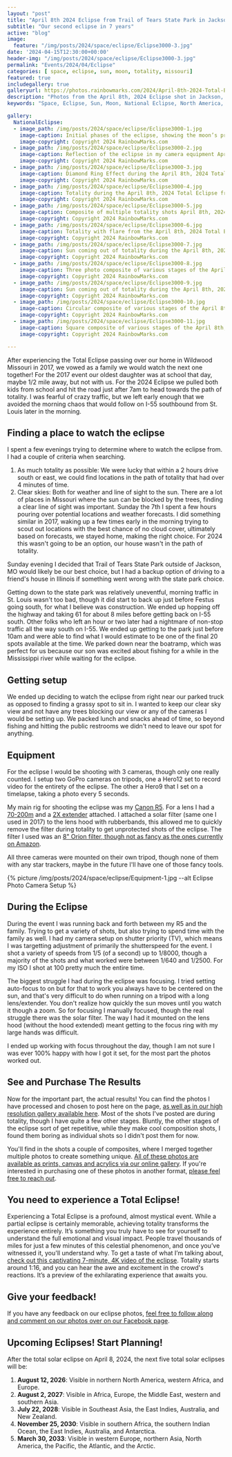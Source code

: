 ```yaml
---
layout: "post"
title: "April 8th 2024 Eclipse from Trail of Tears State Park in Jackson, Missouri"
subtitle: "Our second eclipse in 7 years"
active: "blog"
image:
  feature: "/img/posts/2024/space/eclipse/Eclipse3000-3.jpg"
date: '2024-04-15T12:30:00+00:00'
header-img: "/img/posts/2024/space/eclipse/Eclipse3000-3.jpg"
permalink: "Events/2024/04/Eclipse"
categories: [ space, eclipse, sun, moon, totality, missouri] 
featured: true
includegallery: true
galleryurl: https://photos.rainbowmarks.com/2024/April-8th-2024-Total-Eclipse
description: "Photos from the April 8th, 2024 Eclipse shot in Jackson, Missouri at the Trail of Tears State Park"
keywords: "Space, Eclipse, Sun, Moon, National Eclipse, North America, Missouri"

gallery:
  NationalEclipse:
  - image_path: /img/posts/2024/space/eclipse/Eclipse3000-1.jpg
    image-caption: Initial phases of the eclipse, showing the moon’s progression over the sun.
    image-copyright: Copyright 2024 RainbowMarks.com
  - image_path: /img/posts/2024/space/eclipse/Eclipse3000-2.jpg
    image-caption: Reflection of the eclipse in my camera equipment April 8th, 2024 Total Eclipse from Trail of Tears State Park
    image-copyright: Copyright 2024 RainbowMarks.com
  - image_path: /img/posts/2024/space/eclipse/Eclipse3000-3.jpg
    image-caption: Diamond Ring Effect during the April 8th, 2024 Total Eclipse from Trail of Tears State Park
    image-copyright: Copyright 2024 RainbowMarks.com
  - image_path: /img/posts/2024/space/eclipse/Eclipse3000-4.jpg
    image-caption: Totality during the April 8th, 2024 Total Eclipse from Trail of Tears State Park
    image-copyright: Copyright 2024 RainbowMarks.com
  - image_path: /img/posts/2024/space/eclipse/Eclipse3000-5.jpg
    image-caption: Composite of multiple totality shots April 8th, 2024 Total Eclipse from Trail of Tears State Park
    image-copyright: Copyright 2024 RainbowMarks.com
  - image_path: /img/posts/2024/space/eclipse/Eclipse3000-6.jpg
    image-caption: Totality with flare from the April 8th, 2024 Total Eclipse from Trail of Tears State Park
    image-copyright: Copyright 2024 RainbowMarks.com
  - image_path: /img/posts/2024/space/eclipse/Eclipse3000-7.jpg
    image-caption: Sun coming out of totality during the April 8th, 2024 Total Eclipse from Trail of Tears State Park
    image-copyright: Copyright 2024 RainbowMarks.com
  - image_path: /img/posts/2024/space/eclipse/Eclipse3000-8.jpg
    image-caption: Three photo composite of various stages of the April 8th, 2024 Total Eclipse from Trail of Tears State Park
    image-copyright: Copyright 2024 RainbowMarks.com
  - image_path: /img/posts/2024/space/eclipse/Eclipse3000-9.jpg
    image-caption: Sun coming out of totality during the April 8th, 2024 Total Eclipse from Trail of Tears State Park
    image-copyright: Copyright 2024 RainbowMarks.com
  - image_path: /img/posts/2024/space/eclipse/Eclipse3000-10.jpg
    image-caption: Circular composite of various stages of the April 8th, 2024 Total Eclipse from Trail of Tears State Park
    image-copyright: Copyright 2024 RainbowMarks.com
  - image_path: /img/posts/2024/space/eclipse/Eclipse3000-11.jpg
    image-caption: Square composite of various stages of the April 8th, 2024 Total Eclipse from Trail of Tears State Park
    image-copyright: Copyright 2024 RainbowMarks.com

---
```

After experiencing the Total Eclipse passing over our home in Wildwood Missouri in 2017, we vowed as a family we would watch the next one together! For the 2017 event our oldest daughter was at school that day, maybe 1/2 mile away, but not with us. For the 2024 Eclipse we pulled both kids from school and hit the road just after 7am to head towards the path of totality. I was fearful of crazy traffic, but we left early enough that we avoided the morning chaos that would follow on I-55 southbound from St. Louis later in the morning. 

## Finding a place to watch the eclipse
I spent a few evenings trying to determine where to watch the eclipse from. I had a couple of criteria when searching.
  1. As much totality as possible: We were lucky that within a 2 hours drive south or east, we could find locations in the path of totality that had over 4 minutes of time. 
  2. Clear skies: Both for weather and line of sight to the sun. There are a lot of places in Missouri where the sun can be blocked by the trees, finding a clear line of sight was important.
Sunday the 7th I spent a few hours pouring over potential locations and weather forecasts. I did something similar in 2017, waking up a few times early in the morning trying to scout out locations with the best chance of no cloud cover, ultimately based on forecasts, we stayed home, making the right choice. For 2024 this wasn't going to be an option, our house wasn't in the path of totality.

Sunday evening I decided that Trail of Tears State Park outside of Jackson, MO would likely be our best choice, but I had a backup option of driving to a friend's house in Illinois if something went wrong with the state park choice.

Getting down to the state park was relatively uneventful, morning traffic in St. Louis wasn't too bad, though it did start to back up just before Festus going south, for what I believe was construction. We ended up hopping off the highway and taking 61 for about 8 miles before getting back on I-55 south. Other folks who left an hour or two later had a nightmare of non-stop traffic all the way south on I-55. We ended up getting to the park just before 10am and were able to find what I would estimate to be one of the final 20 spots available at the time. We parked down near the boatramp, which was perfect for us because our son was excited about fishing for a while in the Mississippi river while waiting for the eclipse.

## Getting setup
We ended up deciding to watch the eclipse from right near our parked truck as opposed to finding a grassy spot to sit in. I wanted to keep our clear sky view and not have any trees blocking our view or any of the cameras I would be setting up. We packed lunch and snacks ahead of time, so beyond fishing and hitting the public restrooms we didn't need to leave our spot for anything.

## Equipment
For the eclipse I would be shooting with 3 cameras, though only one really counted. I setup two GoPro cameras on tripods, one a Hero12 set to record video for the entirety of the eclipse. The other a Hero9 that I set on a timelapse, taking a photo every 5 seconds. 

My main rig for shooting the eclipse was my [Canon R5](https://amzn.to/43YUB1K). For a lens I had a [70-200m](https://amzn.to/3JkqUPh) and a [2X extender](https://amzn.to/3W01HkS) attached. I attached a solar filter (same one I used in 2017) to the lens hood with rubberbands, this allowed me to quickly remove the filter during totality to get unprotected shots of the eclipse. The filter I used was an [8" Orion filter, though not as fancy as the ones currently on Amazon](https://amzn.to/3vKdhG2).

All three cameras were mounted on their own tripod, though none of them with any star trackers, maybe in the future I'll have one of those fancy tools. 

{% picture /img/posts/2024/space/eclipse/Equipment-1.jpg --alt Eclipse Photo Camera Setup %}

## During the Eclipse
During the event I was running back and forth between my R5 and the family. Trying to get a variety of shots, but also trying to spend time with the family as well. I had my camera setup on shutter priority (TV), which means I was targetting adjustment of primarily the shutterspeed for the event. I shot a variety of speeds from 1/5 (of a second) up to 1/8000, though a majority of the shots and what worked were between 1/640 and 1/2500. For my ISO I shot at 100 pretty much the entire time.

The biggest struggle I had during the eclipse was focusing. I tried setting auto-focus to on but for that to work you always have to be centered on the sun, and that's very difficult to do when running on a tripod with a long lens/extender. You don't realize how quickly the sun moves until you watch it though a zoom. So for focusing I manually focused, though the real struggle there was the solar filter. The way I had it mounted on the lens hood (without the hood extended) meant getting to the focus ring with my large hands was difficult.

I ended up working with focus throughout the day, though I am not sure I was ever 100% happy with how I got it set, for the most part the photos worked out. 

## See and Purchase The Results
Now for the important part, the actual results! You can find the photos I have processed and chosen to post here on the page, [as well as in our high resolution gallery available here](https://photos.rainbowmarks.com/2024/April-8th-2024-Total-Eclipse). Most of the shots I've posted are during totality, though I have quite a few other stages. Bluntly, the other stages of the eclipse sort of get repetitive, while they make cool composition shots, I found them boring as individual shots so I didn't post them for now. 

You'll find in the shots a couple of composites, where I merged together multiple photos to create something unique. [All of these photos are available as prints, canvas and acrylics via our online gallery](https://photos.rainbowmarks.com/2024/April-8th-2024-Total-Eclipse). If you're interested in purchasing one of these photos in another format, [please feel free to reach out](https://www.chrishammond.com/Contact). 

## You need to experience a Total Eclipse!
Experiencing a Total Eclipse is a profound, almost mystical event. While a partial eclipse is certainly memorable, achieving totality transforms the experience entirely. It’s something you truly have to see for yourself to understand the full emotional and visual impact. People travel thousands of miles for just a few minutes of this celestial phenomenon, and once you’ve witnessed it, you'll understand why. To get a taste of what I’m talking about, [check out this captivating 7-minute, 4K video of the eclipse](https://www.youtube.com/watch?v=HqN1OctY_30). Totality starts around 1:16, and you can hear the awe and excitement in the crowd's reactions. It’s a preview of the exhilarating experience that awaits you.

## Give your feedback!
If you have any feedback on our eclipse photos, [feel free to follow along and comment on our photos over on our Facebook page](https://www.facebook.com/rainbowmarksphoto).

## Upcoming Eclipses! Start Planning!

After the total solar eclipse on April 8, 2024, the next five total solar eclipses will be:

1. **August 12, 2026**: Visible in northern North America, western Africa, and Europe.
2. **August 2, 2027**: Visible in Africa, Europe, the Middle East, western and southern Asia.
3. **July 22, 2028**: Visible in Southeast Asia, the East Indies, Australia, and New Zealand.
4. **November 25, 2030**: Visible in southern Africa, the southern Indian Ocean, the East Indies, Australia, and Antarctica.
5. **March 30, 2033**: Visible in western Europe, northern Asia, North America, the Pacific, the Atlantic, and the Arctic.
